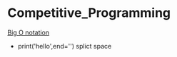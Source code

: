 # Competitive_Programming
[Big O notation](https://www.youtube.com/watch?v=__vX2sjlpXU)
* print('hello',end='') splict space
